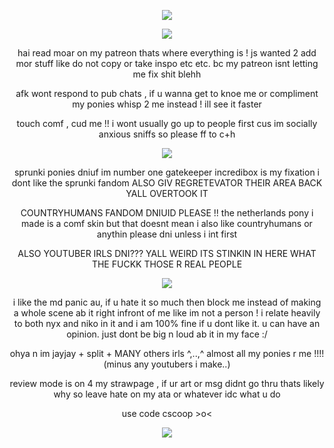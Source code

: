 <p align="center">
<img src="https://gifcity.carrd.co/assets/images/gallery135/c6aa41fb.gif?v=47652796"/>
  </p>
<p align="center">
<img src="https://gifcity.carrd.co/assets/images/gallery42/276c8870.gif?v=47652796"/>
  </p>
  <p align="center">
hai read moar on my patreon thats where everything is ! js wanted 2 add mor stuff like do not copy or take inspo etc etc. bc my patreon isnt letting me fix shit blehh
     </p>
<p align="center">
afk wont respond to pub chats , if u wanna get to knoe me or compliment my ponies whisp 2 me instead ! ill see it faster
   </p>
<p align="center">
touch comf , cud me !! i wont usually go up to people first cus im socially anxious sniffs so please ff to c+h
   </p>
<p align="center">
<img src="https://gifcity.carrd.co/assets/images/gallery42/276c8870.gif?v=47652796"/>
  </p>
  <p align="center">
sprunki ponies dniuf im number one gatekeeper incredibox is my fixation i dont like the sprunki fandom ALSO GIV REGRETEVATOR THEIR AREA BACK YALL OVERTOOK IT
    </p>
<p align="center">
COUNTRYHUMANS FANDOM DNIUID PLEASE !! the netherlands pony i made is a comf skin but that doesnt mean i also like countryhumans or anythin please dni unless i int first
  </p>
<p align="center">
ALSO YOUTUBER IRLS DNI??? YALL WEIRD ITS STINKIN IN HERE WHAT THE FUCKK THOSE R REAL PEOPLE
  </p>
  <p align="center">
<img src="https://gifcity.carrd.co/assets/images/gallery42/276c8870.gif?v=47652796"/>
  </p>
<p align="center">
i like the md panic au, if u hate it so much then block me instead of making a whole scene ab it right infront of me like im not a person ! i relate heavily to both nyx and niko in it and i am 100% fine if u dont like it. u can have an opinion. just dont be big n loud ab it in my face :/
  </p>
<p align="center">
ohya n im jayjay + split + MANY others irls ^,..,^ almost all my ponies r me !!!! (minus any youtubers i make..)
    </p>
<p align="center">
  review mode is on 4 my strawpage , if ur art or msg didnt go thru thats likely why so leave hate on my ata or whatever idc what u do
  </p>
<p align="center">
use code cscoop >o<
  </p>       
<p align="center">
<img src="https://media.discordapp.net/attachments/1079439533323591700/1295393699215183952/image.png?ex=671c54a5&is=671b0325&hm=b5fad02de3d5de935aa0e6dbc105ef5f01b6834a4108f8fca6420e3d45a494e2&=&format=webp&quality=lossless&width=520&height=345"/>
</p>
